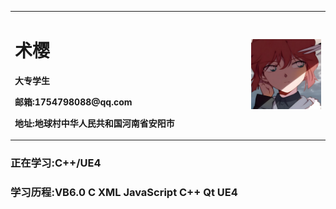 <table border="0">
  <tr>
    <td width="75%">
      <h1>术樱</h1>
      <p><b>大专学生</p></b>
      <p><b>邮箱:1754798088@qq.com</p></b>
      <p><b>地址:地球村中华人民共和国河南省安阳市</p></b>
    </td>
    <td width="25%">
      <img src="/main.jpg">
    </td>
  </tr>
</table>

### 正在学习:C++/UE4 ###

### 学习历程:VB6.0 C XML JavaScript C++ Qt UE4 ###
